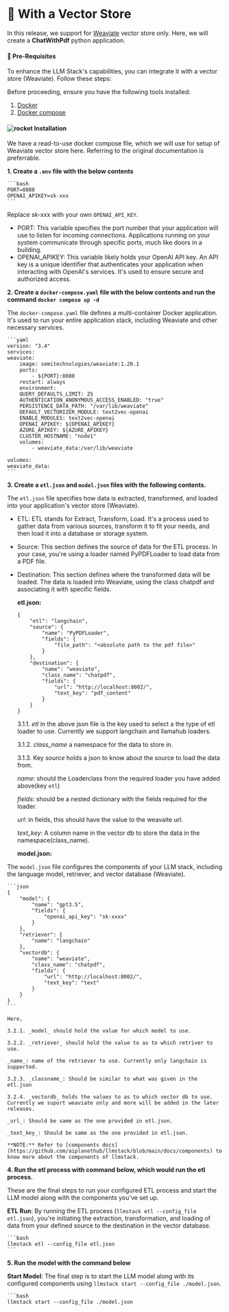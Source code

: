 # 📝 With a Vector Store

In this release, we support for [Weaviate](https://weaviate.io/developers/weaviate) vector store only. Here, we will create a **ChatWithPdf** python application.

#### 🚀 Pre-Requisites

To enhance the LLM Stack's capabilities, you can integrate it with a vector store (Weaviate). Follow these steps:

Before proceeding, ensure you have the following tools installed:

1. [Docker](https://www.docker.com/)
2. [Docker compose](https://docs.docker.com/compose/install/)

#### ![rocket](https://github.githubassets.com/images/icons/emoji/unicode/1f680.png) Installation

We have a read-to-use docker compose file, which we will use for setup of Weaviate vector store here. Referring to the original documentation is preferrable.

**1. Create a `.env` file with the below contents**

````
```bash
PORT=8080
OPENAI_APIKEY=sk-xxx
```
````

Replace sk-xxx with your own `OPENAI_API_KEY`.

* PORT: This variable specifies the port number that your application will use to listen for incoming connections. Applications running on your system communicate through specific ports, much like doors in a building.
* OPENAI\_APIKEY: This variable likely holds your OpenAI API key. An API key is a unique identifier that authenticates your application when interacting with OpenAI's services. It's used to ensure secure and authorized access.

**2. Create a `docker-compose.yaml` file with the below contents and run the command `docker compose up -d`**

The `docker-compose.yaml` file defines a multi-container Docker application. It's used to run your entire application stack, including Weaviate and other necessary services.

````
```yaml
version: "3.4"
services:
weaviate:
    image: semitechnologies/weaviate:1.20.1
    ports:
        - ${PORT}:8080
    restart: always
    environment:
    QUERY_DEFAULTS_LIMIT: 25
    AUTHENTICATION_ANONYMOUS_ACCESS_ENABLED: "true"
    PERSISTENCE_DATA_PATH: "/var/lib/weaviate"
    DEFAULT_VECTORIZER_MODULE: text2vec-openai
    ENABLE_MODULES: text2vec-openai
    OPENAI_APIKEY: ${OPENAI_APIKEY}
    AZURE_APIKEY: ${AZURE_APIKEY}
    CLUSTER_HOSTNAME: "node1"
    volumes:
        - weaviate_data:/var/lib/weaviate

volumes:
weaviate_data:
```
````

**3. Create a `etl.json` and `model.json` files with the following contents.**

The `etl.json` file specifies how data is extracted, transformed, and loaded into your application's vector store (Weaviate).

* ETL: ETL stands for Extract, Transform, Load. It's a process used to gather data from various sources, transform it to fit your needs, and then load it into a database or storage system.
* Source: This section defines the source of data for the ETL process. In your case, you're using a loader named PyPDFLoader to load data from a PDF file.
*   Destination: This section defines where the transformed data will be loaded. The data is loaded into Weaviate, using the class chatpdf and associating it with specific fields.

    **etl.json:**

    ```
    {
        "etl": "langchain",
        "source": {
            "name": "PyPDFLoader",
            "fields": {
                "file_path": "<absolute path to the pdf file>"
            }
        },
        "destination": {
            "name": "weaviate",
            "class_name": "chatpdf",
            "fields": {
                "url": "http://localhost:8002/",
                "text_key": "pdf_content"
            }
        }
    }
    ```

    3.1.1. _etl_ in the above json file is the key used to select a the type of etl loader to use. Currently we support langchain and llamahub loaders.

    3.1.2. _class\_name_ a namespace for the data to store in.

    3.1.3. Key _source_ holds a json to know about the source to load the data from.

    _name_: should the Loaderclass from the required loader you have added above(key `etl`)

    _fields_: should be a nested dictionary with the fields required for the loader.

    _url_: in fields, this should have the value to the weavaite url.

    _text\_key_: A column name in the vector db to store the data in the namespace(class\_name).

    **model.json:**

The `model.json` file configures the components of your LLM stack, including the language model, retriever, and vector database (Weaviate).

````
```json
{
    "model": {
        "name": "gpt3.5",
        "fields": {
            "openai_api_key": "sk-xxxx"
        }
    },
    "retriever": {
        "name": "langchain"
    },
    "vectordb": {
        "name": "weaviate",
        "class_name": "chatpdf",
        "fields": {
            "url": "http://localhost:8002/",
            "text_key": "text"
        }
    }
}
```

Here,

3.2.1. _model_ should hold the value for which model to use.

3.2.2. _retriever_ should hold the value to as to which retriver to use.

_name_: name of the retriever to use. Currently only langchain is supported.

3.2.3. _classname_: Should be similar to what was given in the etl.json

3.2.4. _vectordb_ holds the values to as to which vector db to use. Currently we suport weaviate only and more will be added in the later releases.

_url_: Should be same as the one provided in etl.json.

_text_key_: Should be same as the one provided in etl.json.

**NOTE:** Refer to [components docs](https://github.com/aiplanethub/llmstack/blob/main/docs/components) to know more about the components of llmstack.
````

**4. Run the etl process with command below, which would run the etl process.**

These are the final steps to run your configured ETL process and start the LLM model along with the components you've set up.

**ETL Run**: By running the ETL process (`llmstack etl --config_file etl.json`), you're initiating the extraction, transformation, and loading of data from your defined source to the destination in the vector database.

````
```bash
llmstack etl --config_file etl.json
```
````

**5. Run the model with the command below**

**Start Model**: The final step is to start the LLM model along with its configured components using `llmstack start --config_file ./model.json`.

````
```bash
llmstack start --config_file ./model.json
````
